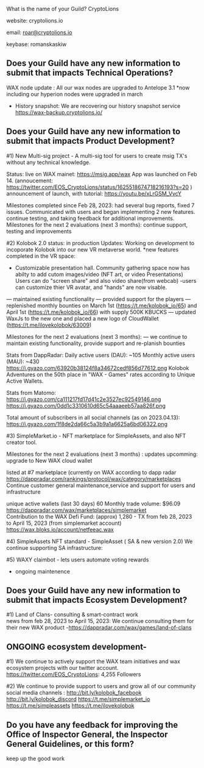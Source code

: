 What is the name of your Guild?
CryptoLions

website: cryptolions.io

email: roar@cryptolions.io

keybase: romanskaskiw


## Does your Guild have any new information to submit that impacts Technical Operations?


WAX node update :  All our wax nodes are upgraded to Antelope 3.1 
*now including our hyperion nodes were upgraded in march

* History snapshot: We are recovering our history snapshot service  https://wax-backup.cryptolions.io/



## Does your Guild have any new information to submit that impacts Product Development?


#1)  New Multi-sig project - A multi-sig tool for users to create msig TX's without any technical knowledge. 

Status: live on WAX mainet:   https://msig.app/wax 
App was launched on Feb 14. (annoucement:  https://twitter.com/EOS_CryptoLions/status/1625518674718216193?s=20 )
announcement of launch, with tutorial: https://youtu.be/xLrGSM_VvcY 


Milestones completed since Feb 28, 2023:  had several bug reports, fixed 7 issues. Communicated with users and began implementing 2 new features. 
continue testing, and taking feedback for additional improvements.
Milestones for the next 2 evaluations (next 3 months): continue support, testing and improvements 



#2) Kolobok 2.0  status: in production
Updates:
Working on development to incoporate Kolobok into our new VR metaverse world. 
*new features completed in the VR space: 
- Customizable presentation hall. 
Community gathering space now has abilty to add cutom images/video (NFT art, or video Presentations) Users can do "screen share" and also video share(from webcab) 
-users can customize thier VR avatar, and "hands" are now visable. 
 

— maintained existing functionality
— provided support for the players 
— replenished monthly bounties on March 1st (https://t.me/kolobok_io/65) and April 1st (https://t.me/kolobok_io/66)  with supply 500K KBUCKS
— updated WaxJs to the new one and placed a new logo of CloudWallet (https://t.me/ilovekolobok/63009)

Milestones for the next 2 evaluations (next 3 months):
— we continue to maintain existing functionality, provide support and re-planish bounties

Stats from DappRadar:
Daily active users (DAU): ~105
Monthly active users (MAU): ~430
https://i.gyazo.com/63920b38124f8a34672cedf856d77612.png
Kolobok Adventures on the 50th place in "WAX - Games" rates according to Unique Active Wallets.

Stats from Matomo:
https://i.gyazo.com/ca111217fd17d41c2e3527ec92549146.png
https://i.gyazo.com/0dd1c3310610d65c54aaaeeb57aa826f.png

Total amount of subscribers in all social channels (as on 2023.04.13):
https://i.gyazo.com/1f8de2da66c5a3b9a1a6625a6bd06322.png



#3) SimpleMarket.io - NFT marketplace for SimpleAssets, and also NFT creator tool.

Milestones for the next 2 evaluations (next 3 months) : 
updates upcomming: upgrade to New WAX cloud wallet 

listed at #7 marketplace (currently on WAX according to dapp radar https://dappradar.com/rankings/protocol/wax/category/marketplaces
Continue customer general maintenance,service and support for users and infrastructure 

unique active wallets (last 30 days) 60 
Monthly trade volume: $96.09    https://dappradar.com/wax/marketplaces/simplemarket    
Contribution to the WAX Defi Fund: (approx) 1,280 - TX from feb 28, 2023 to  April 15, 2023  (from simplemarket account) https://wax.bloks.io/account/netfeeac.wax


#4) SimpleAssets NFT standard  -  SimpleAsset ( SA & new version 2.0)
We continue supporting SA infrastructure: 


#5) WAXY claimbot - lets users automate voting rewards 
- ongoing maintenence   




## Does your Guild have any new information to submit that impacts Ecosystem Development?

#1) Land of Clans- 
 consulting & smart-contract work  
news from  feb 28, 2023 to April 15, 2023: We continue consulting them for their new WAX product 
-https://dappradar.com/wax/games/land-of-clans



##  ONGOING ecosystem development- 


#1) We continue to actively support the WAX team initiatives and wax ecosystem projects with our twitter account. 
https://twitter.com/EOS_CryptoLions: 4,255  Followers


#2) We continue to provide support to users and grow all of our community social media channels : 
http://bit.ly/kolobok_facebook http://bit.ly/kolobok_discord https://t.me/simplemarket_io https://t.me/simpleassets https://t.me/ilovekolobok


## Do you have any feedback for improving the Office of Inspector General, the Inspector General Guidelines, or this form?

keep up the good work 
